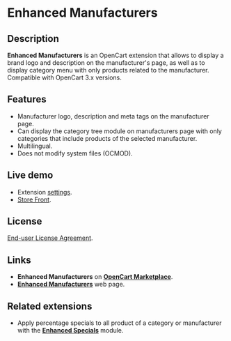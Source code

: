 # Enhanced Manufacturers

## Description
**Enhanced Manufacturers** is an OpenCart extension that allows to display a brand logo and description on the manufacturer's page, as well as to display category menu with only products related to the manufacturer.  
Compatible with OpenCart 3.x versions.

## Features
* Manufacturer logo, description and meta tags on the manufacturer page.
* Can display the category tree module on manufacturers page with only categories that include products of the selected manufacturer.
* Multilingual.
* Does not modify system files (OCMOD).

## Live demo
* Extension [settings](https://demo.ocmod.space/a/admin/index.php?route=extension/module/enhanced_manufacturers).
* [Store Front](https://demo.ocmod.space/a/apple).

## License
[End-user License Agreement](https://raw.githubusercontent.com/ocmod-space/ocmod-enhanced-manufacturers/main/EULA.txt).

## Links
* **Enhanced Manufacturers** on [**OpenCart Marketplace**](https://www.opencart.com/index.php?route=marketplace/extension/info&extension_id=41991).
* [**Enhanced Manufacturers**](https://www.ocmod.space/enhanced-manufacturers) web page.

## Related extensions
* Apply percentage specials to all product of a category or manufacturer with the [**Enhanced Specials**](https://www.opencart.com/index.php?route=marketplace/extension/info&extension_id=43136) module.
